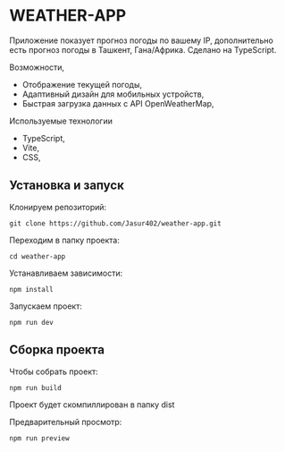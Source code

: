 # WEATHER-APP

Приложение показует прогноз погоды по вашему IP, дополнительно есть прогноз погоды в Ташкент, Гана/Африка. Сделано на TypeScript.

Возможности,
* Отображение текущей погоды,
* Адаптивный дизайн для мобильных устройств,
* Быстрая загрузка данных с API OpenWeatherMap,

Используемые технологии
* TypeScript,
* Vite,
* CSS,

## Установка и запуск

Клонируем репозиторий:

```
git clone https://github.com/Jasur402/weather-app.git
```

Переходим в папку проекта:

```
cd weather-app
```

Устанавливаем зависимости:

```
npm install
```

Запускаем проект:

```
npm run dev 
```

## Сборка проекта

Чтобы собрать проект:

```
npm run build
```

Проект будет скомпиллирован в папку dist

Предварительный просмотр:

```
npm run preview
```


